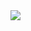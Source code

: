 <img src="https://capsule-render.vercel.app/api?type=waving!&color=F08080&height=150&section=header&text=Welcome%20&fontSize=45&fontColor=1D1E23&text=Geondori's Github%20&fontSize=20" />
